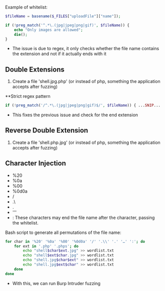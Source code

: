 Example of whitelist:
```php
$fileName = basename($_FILES["uploadFile"]["name"]);

if (!preg_match('^.*\.(jpg|jpeg|png|gif)', $fileName)) {
    echo "Only images are allowed";
    die();
}
```
- The issue is due to regex, it only checks whether the file name contains the extension and not if it actually ends with it

## Double Extensions
1. Create a file 'shell.jpg.php' (or instead of php, something the application accepts after fuzzing)

**Strict regex pattern
```php
if (!preg_match('/^.*\.(jpg|jpeg|png|gif)$/', $fileName)) { ...SNIP... }
```
- This fixes the previous issue and check for the end extension

## Reverse Double Extension
1. Create a file 'shell.php.jpg' (or instead of php, something the application accepts after fuzzing)

## Character Injection
- %20
- %0a
- %00
- %0d0a
- /
- .\
- .
- '''
- :
These characters may end the file name after the character, passing the whitelist.

Bash script to generate all permutations of the file name:
```bash
for char in '%20' '%0a' '%00' '%0d0a' '/' '.\\' '.' '…' ':'; do
    for ext in '.php' '.phps'; do
        echo "shell$char$ext.jpg" >> wordlist.txt
        echo "shell$ext$char.jpg" >> wordlist.txt
        echo "shell.jpg$char$ext" >> wordlist.txt
        echo "shell.jpg$ext$char" >> wordlist.txt
    done
done
```
- With this, we can run Burp Intruder fuzzing
